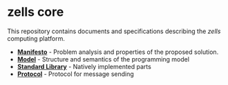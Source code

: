 # zells core

This repository contains documents and specifications describing the *zells* computing platform.

- **[Manifesto](manifesto.md)** - Problem analysis and properties of the proposed solution.
- **[Model](model.md)** - Structure and semantics of the programming model
- **[Standard Library](stdlib.md)** - Natively implemented parts
- **[Protocol](protocol.md)** - Protocol for message sending